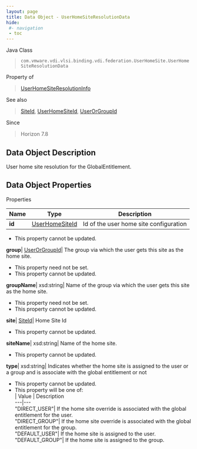```yaml
---
layout: page
title: Data Object - UserHomeSiteResolutionData
hide:
 #- navigation
 - toc
---
```






Java Class  
> `com.vmware.vdi.vlsi.binding.vdi.federation.UserHomeSite.UserHomeSiteResolutionData`

Property of  
> [UserHomeSiteResolutionInfo](vdi.federation.UserHomeSite.UserHomeSiteResolutionInfo.md#field_detail)

See also  
> [SiteId](vdi.entity.SiteId.md), [UserHomeSiteId](vdi.entity.UserHomeSiteId.md), [UserOrGroupId](vdi.entity.UserOrGroupId.md)

Since  
> Horizon 7.8


## Data Object Description 

User home site resolution for the GlobalEntitlement. 

## Data Object Properties

Properties

Name |  Type |  Description   
---|---|---  
**id**| [UserHomeSiteId](vdi.entity.UserHomeSiteId.md)|  Id of the user home site configuration   


 * This property cannot be updated.

  
**group**| [UserOrGroupId](vdi.entity.UserOrGroupId.md)|  The group via which the user gets this site as the home site.   


 * This property need not be set.
 * This property cannot be updated.

  
**groupName**|  xsd:string|  Name of the group via which the user gets this site as the home site.   


 * This property need not be set.
 * This property cannot be updated.

  
**site**| [SiteId](vdi.entity.SiteId.md)|  Home Site Id   


 * This property cannot be updated.

  
**siteName**|  xsd:string|  Name of the home site.   


 * This property cannot be updated.

  
**type**|  xsd:string|  Indicates whether the home site is assigned to the user or a group and is associate with the global entitlement or not   


 * This property cannot be updated.
  * This property will be one of:  
|  Value |  Description   
---|---  
"DIRECT_USER"| If the home site override is associated with the global entitlement for the user.  
"DIRECT_GROUP"| If the home site override is associated with the global entitlement for the group.  
"DEFAULT_USER"| If the home site is assigned to the user.  
"DEFAULT_GROUP"| If the home site is assigned to the group.  

  
  

  

